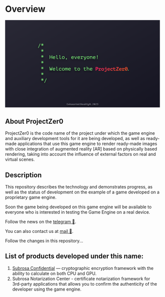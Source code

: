 # Overview

![image alt](/Images/ProjectZer0.png)

<!-- See a [`Quick Overview of Rendering Technology`]() -->


## About ProjectZer0

ProjectZer0 is the code name of the project under which the game engine and auxiliary development tools for it are being developed, as well as ready-made applications that use this game engine to render ready-made images with close integration of augmented reality [AR] based on physically based rendering, taking into account the influence of external factors on real and virtual scenes.


## Description

This repository describes the technology and demonstrates progress, as well as the status of development on the example of a game developed on a proprietary game engine.

Soon the game being developed on this game engine will be available to everyone who is interested in testing the Game Engine on a real device.

Follow the news on the [telegram 💬](https://t.me/+R658bUVMRMw3YTli).

You can also contact us at [mail 📨](mailto:ddec.team@gmail.com).

Follow the changes in this repository...


## List of products developed under this name:

1. [Subrosa Confidential](https://github.com/Exhausted-Reality/SubrosaKit) — cryptographic encryption framework with the ability to calculate on both CPU and GPU.
2. Subrosa Notarization Center - сertificate notarization framework for 3rd-party applications that allows you to confirm the authenticity of the developer using the game engine.
